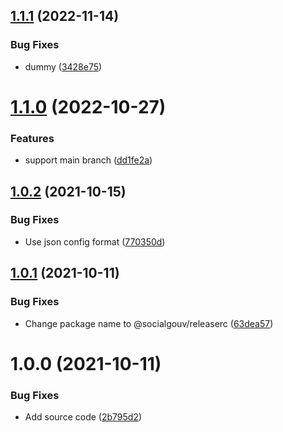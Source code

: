 ## [1.1.1](https://github.com/SocialGouv/releaserc/compare/v1.1.0...v1.1.1) (2022-11-14)


### Bug Fixes

* dummy ([3428e75](https://github.com/SocialGouv/releaserc/commit/3428e75eeb5cdf6efcdb8788dc0cc5a262b8897a))

# [1.1.0](https://github.com/SocialGouv/releaserc/compare/v1.0.2...v1.1.0) (2022-10-27)


### Features

* support main branch ([dd1fe2a](https://github.com/SocialGouv/releaserc/commit/dd1fe2a3703ecddc3639da439365da7f85b73b46))

## [1.0.2](https://github.com/SocialGouv/releaserc/compare/v1.0.1...v1.0.2) (2021-10-15)


### Bug Fixes

* Use json config format ([770350d](https://github.com/SocialGouv/releaserc/commit/770350d88181dcf4456f9d415e72fd9227e06b4b))

## [1.0.1](https://github.com/SocialGouv/releaserc/compare/v1.0.0...v1.0.1) (2021-10-11)


### Bug Fixes

* Change package name to @socialgouv/releaserc ([63dea57](https://github.com/SocialGouv/releaserc/commit/63dea57c016c435df2aa3bc6ec1dc8a201c34459))

# 1.0.0 (2021-10-11)


### Bug Fixes

* Add source code ([2b795d2](https://github.com/SocialGouv/releaserc/commit/2b795d2a4c0085e6960265c1029cbfbe29a7d58f))
